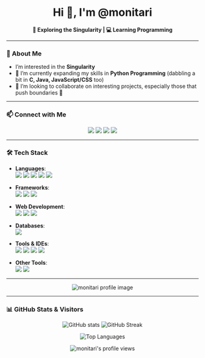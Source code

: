 <h1 align="center">Hi 👋, I'm @monitari</h1>

<p align="center">
    <strong>🌌 Exploring the Singularity | 💻 Learning Programming</strong>
</p>

---

### 👀 About Me
- I’m interested in the **Singularity**
- 🌱 I’m currently expanding my skills in **Python Programming** (dabbling a bit in **C, Java, JavaScript/CSS** too)
- 💞️ I’m looking to collaborate on interesting projects, especially those that push boundaries 🗿

---

### 📫 Connect with Me
<p align="center">
   <a href="https://www.youtube.com/@monitari"><img src="https://img.shields.io/badge/YouTube-%23FF0000.svg?style=for-the-badge&logo=YouTube&logoColor=white"/></a>
   <a href="https://www.instagram.com/over_qualified7389"><img src="https://img.shields.io/badge/Instagram-%23E4405F.svg?style=for-the-badge&logo=Instagram&logoColor=white"/></a>
   <a href="https://twitter.com/MONITARI1"><img src="https://img.shields.io/badge/Twitter-%231DA1F2.svg?style=for-the-badge&logo=Twitter&logoColor=white"/></a>
   <a href="https://steamcommunity.com/id/moni_tari"><img src="https://img.shields.io/badge/Steam-%23000000.svg?style=for-the-badge&logo=steam&logoColor=white"/></a>
</p>

---

### 🛠️ Tech Stack
- **Languages**:  
  <img src="https://img.shields.io/badge/C-00599C?style=for-the-badge&logo=c&logoColor=white"/>
  <img src="https://img.shields.io/badge/C++-00599C?style=for-the-badge&logo=cplusplus&logoColor=white"/>
  <img src="https://img.shields.io/badge/C%23-239120?style=for-the-badge&logo=csharp&logoColor=white"/>
  <img src="https://img.shields.io/badge/Java-007396?style=for-the-badge&logo=java&logoColor=white"/>
  <img src="https://img.shields.io/badge/Python-3776AB?style=for-the-badge&logo=python&logoColor=white"/>

- **Frameworks**:  
  <img src="https://img.shields.io/badge/Spring-6DB33F?style=for-the-badge&logo=spring&logoColor=white"/>
  <img src="https://img.shields.io/badge/Django-092E20?style=for-the-badge&logo=django&logoColor=white"/>
  <img src="https://img.shields.io/badge/Node.js-339933?style=for-the-badge&logo=nodedotjs&logoColor=white"/>

- **Web Development**:  
  <img src="https://img.shields.io/badge/HTML5-E34F26?style=for-the-badge&logo=html5&logoColor=white"/>
  <img src="https://img.shields.io/badge/CSS3-1572B6?style=for-the-badge&logo=css3&logoColor=white"/>
  <img src="https://img.shields.io/badge/JavaScript-F7DF1E?style=for-the-badge&logo=javascript&logoColor=black"/>

- **Databases**:  
  <img src="https://img.shields.io/badge/MySQL-4479A1?style=for-the-badge&logo=mysql&logoColor=white"/>

- **Tools & IDEs**:  
  <img src="https://img.shields.io/badge/VS_Code-007ACC?style=for-the-badge&logo=visual-studio-code&logoColor=white"/>
  <img src="https://img.shields.io/badge/Eclipse-2C2255?style=for-the-badge&logo=eclipse&logoColor=white"/>
  <img src="https://img.shields.io/badge/IntelliJ_IDEA-000000?style=for-the-badge&logo=intellij-idea&logoColor=white"/>
  <img src="https://img.shields.io/badge/Git-F05032?style=for-the-badge&logo=git&logoColor=white"/>

- **Other Tools**:  
  <img src="https://img.shields.io/badge/Maven-C71A36?style=for-the-badge&logo=apache-maven&logoColor=white"/>
  <img src="https://img.shields.io/badge/Unity-000000?style=for-the-badge&logo=unity&logoColor=white"/>

---

<p align="center">
    <img src="https://github.com/user-attachments/assets/a0999cd8-d154-4825-b7b8-d926c6f4ac65" alt="monitari profile image"/>
</p>

---

### 📊 GitHub Stats & Visitors

<p align="center">
    <img src="https://github-readme-stats.vercel.app/api?username=monitari&show_icons=true&theme=tokyonight" alt="GitHub stats"/>
    <img src="https://github-readme-streak-stats.herokuapp.com/?user=monitari&theme=tokyonight" alt="GitHub Streak"/>
</p>

<p align="center">
    <img src="https://github-readme-stats.vercel.app/api/top-langs/?username=monitari&layout=compact&theme=tokyonight" alt="Top Languages"/>
</p>

<p align="center"> 
    <img src="https://komarev.com/ghpvc/?username=monitari&label=Profile%20views&color=0e75b6&style=flat" alt="monitari's profile views" /> 
</p>

<!--
**monitari/monitari** is a ✨ _special_ ✨ repository because its `README.md` (this file) appears on your GitHub profile.

Here are some ideas to get you started:

- 🔭 I’m currently working on ...
- 🌱 I’m currently learning ...
- 👯 I’m looking to collaborate on ...
- 🤔 I’m looking for help with ...
- 💬 Ask me about ...
- 📫 How to reach me: ...
- 😄 Pronouns: ...
- ⚡ Fun fact: ...
-->
